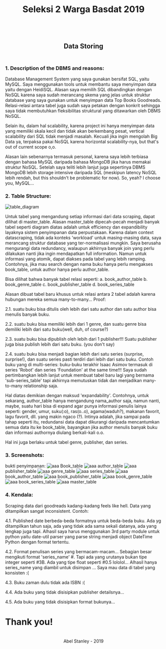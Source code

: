 <h1 align="center">
  <br>
  Seleksi 2 Warga Basdat 2019
  <br>
  <br>
</h1>

<h2 align="center">
  <br>
  Data Storing
  <br>
  <br>
</h2>


### 1. Description of the DBMS and reasons:

Database Management System yang saya gunakan bersifat SQL, yaitu MySQL. Saya menggunakan tools untuk membantu saya menyimpan data yaitu dengan HeidiSQL. Alasan saya memilih SQL dibandingkan dengan NoSQL karena saya sudah merancang skema yang jelas untuk struktur database yang saya gunakan untuk menyimpan data Top Books Goodreads. Relasi-relasi antara tabel juga sudah saya petakan dengan konkrit sehingga saya tidak membutuhkan fleksibilitas struktural yang ditawarkan oleh DBMS NoSQL.

Selain itu, dalam hal scalability, karena project ini hanya menyimpan data yang memiliki skala kecil dan tidak akan berkembang pesat, vertical scalability dari SQL tidak menjadi masalah. Kecuali jika ingin mengolah Big Data ya, terpaksa pakai NoSQL karena horizontal scalability-nya, but that's out of current scope o,o.

Alasan lain sebenarnya termasuk personal, karena saya lebih terbiasa dengan bahasa MySQL daripada bahasa MongoDB jika harus memakai struktur NoSQL. Setelah saya teliti lebih lanjut juga sepertinya DBMS MongoDB lebih storage intensive daripada SQL (meskipun latency NoSQL lebih rendah, but this shouldn't be problematic for now). So, yeah? I choose you, MySQL...

### 2. Table Structure:

![table_diagram](screenshots/Relational%20Table%20Diagram.png)

Untuk tabel yang mengandung setiap informasi dari data scraping, dapat dilihat di master_table.
Alasan master_table dipecah-pecah menjadi banyak tabel seperti diagram diatas adalah untuk efficiency dan expandibility layaknya sistem penyimpanan data perpustakaan. Karena dalam context datascraping, tidak ada konteks 'workload' untuk masing-masing data, saya merancang struktur database yang ter-normalisasi mungkin. Saya berusaha mengurangi data redundancy, walaupun akhirnya banyak join yang perlu dilakukan nanti jika ingin mendapatkan full information. Namun untuk informasi yang atomik, dapat diakses pada tabel yang lebih ramping. Contohnya, jika mau search dengan nama buku hanya perlu mengakses book_table, untuk author hanya perlu author_table.

Bisa dilihat bahwa banyak tabel relasi seperti:
a. book_author_table
b. book_genre_table
c. book_publisher_table
d. book_series_table

Alasan dibuat tabel baru khusus untuk relasi antara 2 tabel adalah karena hubungan mereka semua many-to-many... 
Proof:

2.1. suatu buku bisa ditulis oleh lebih dari satu author dan satu author bisa menulis banyak buku.

2.2. suatu buku bisa memiliki lebih dari 1 genre, dan suatu genre bisa demiliki lebih dari satu buku(well, duh, of course?)

2.3. suatu buku bisa dipublish oleh lebih dari 1 publisher!!! Suatu publisher juga bisa publish lebih dari satu buku. (you don't say)

2.4. suatu buku bisa menjadi bagian lebih dari satu series (surprise, surprise!), dan suatu series pasti terdiri dari lebih dari satu 
buku. Contoh buku yang di multi-series: buku-buku terakhir Isaac Asimov termasuk di series 'Robot' dan series 'Foundation' at the same time!!! Saya sudah pertimbangkan lebih lanjut untuk membuat tabel baru lagi yang bernama 'sub-series_table' tapi akhirnya memutuskan tidak dan menjadikan many-to-many relationship saja.

Hal diatas demikian dengan maksud 'expandability'. Contohnya, untuk sekarang, author_table hanya mengandung nama_author saja, namun nanti, maybe, suatu hari bisa di expand agar punya informasi penulis lainya seperti: gender, umur, suku(:o), ras(o..o), agama(waduh?), makanan favorit, lagu favorit, dll. yang makin ngaco (?). Intinya adalah, jika sampai pada tahap seperti itu, redundansi data dapat dikurangi daripada mencantumkan semua data itu ke book_table, bayangkan jika author menulis banyak buku dan informasi authornya diulang berkali-kali o.o.

Hal ini juga berlaku untuk tabel genre, publisher, dan series.

### 3. Screenshots:
bukti penyimpanan:
![aaa](screenshots/book_table.png)
Book_table
![aaa](screenshots/author_table.png)
author_table
![aaa](screenshots/publisher_table.png)
publisher_table
![aaa](screenshots/genre_table.png)
genre_table
![aaa](screenshots/series_table.png)
series_table
![aaa](screenshots/book_author_table.png)
book_author_table
![aaa](screenshots/book_publisher_table.png)
book_publisher_table
![aaa](screenshots/book_genre_table.png)
book_genre_table
![aaa](screenshots/book_series_table.png)
book_series_table
![aaa](screenshots/master_table.png)
master_table

### 4. Kendala:
Scraping data dari goodreads kadang-kadang feels like hell. Data yang ditampilkan sangat inconsistent. Contoh:

4.1. Published date berbeda-beda formatnya untuk beda-beda buku. Ada yg ditampilkan tahun saja, ada yang tidak ada sama sekali datanya, ada yang lengkap juga tapi. Alhasil saya harus menggunakan 3rd party module untuk python yaitu date-util parser yang parse string menjadi object DateTime Python dengan format tertentu. 

4.2. Format penulisan series yang bermacam-macam... Sebagian besar mengikuti format 'series_name' #<buku urutan ke-x>. Tapi ada yang urutanya bukan tipe integer seperti #3B. Ada yang tipe float seperti #0.5 lololol... Alhasil hanya series_name yang diambil untuk disimpan ... Saya mau data di tabel yang konsisten :(
  
4.3. Buku zaman dulu tidak ada ISBN :(

4.4. Ada buku yang tidak disisipkan publisher detailsnya...

4.5. Ada buku yang tidak disisipkan format bukunya...
  
# Thank you! 
<p align="center">
  <br>
  Abel Stanley - 2019
  <br>
  <br>
</p>
